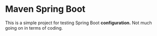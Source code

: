 # Maven Spring Boot

This is a simple project for testing Spring Boot **configuration.** Not much going on in terms of coding.